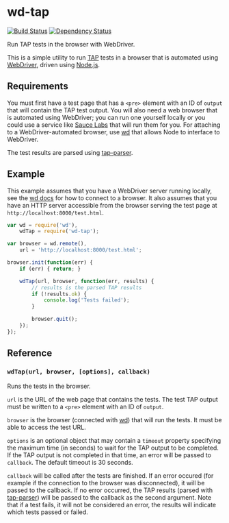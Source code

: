 # wd-tap

[![Build Status](https://travis-ci.org/conradz/wd-tap.png?branch=master)](https://travis-ci.org/conradz/wd-tap)
[![Dependency Status](https://gemnasium.com/conradz/wd-tap.png)](https://gemnasium.com/conradz/wd-tap)

Run TAP tests in the browser with WebDriver.

This is a simple utility to run [TAP](http://testanything.org/) tests in a
browser that is automated using
[WebDriver](http://docs.seleniumhq.org/projects/webdriver/), driven using
[Node.js](http://nodejs.org/).

## Requirements

You must first have a test page that has a `<pre>` element with an ID of
`output` that will contain the TAP test output. You will also need a web
browser that is automated using WebDriver; you can run one yourself locally or
you could use a service like [Sauce Labs](http://saucelabs.com/) that will run
them for you. For attaching to a WebDriver-automated browser, use
[wd](https://github.com/admc/wd) that allows Node to interface to WebDriver.

The test results are parsed using
[tap-parser](https://github.com/substack/tap-parser).

## Example

This example assumes that you have a WebDriver server running locally, see the
[wd docs](https://github.com/admc/wd) for how to connect to a browser. It also
assumes that you have an HTTP server accessible from the browser serving the
test page at `http://localhost:8000/test.html`.

```js
var wd = require('wd'),
    wdTap = require('wd-tap');

var browser = wd.remote(),
    url = 'http://localhost:8000/test.html';

browser.init(function(err) {
    if (err) { return; }

    wdTap(url, browser, function(err, results) {
        // results is the parsed TAP results
        if (!results.ok) {
            console.log('Tests failed');
        }

        browser.quit();
    });
});
```

## Reference

### `wdTap(url, browser, [options], callback)`

Runs the tests in the browser.

`url` is the URL of the web page that contains the tests. The test TAP output
must be written to a `<pre>` element with an ID of `output`.

`browser` is the browser (connected with [wd](https://github.com/admc/wd)) that
will run the tests. It must be able to access the test URL.

`options` is an optional object that may contain a `timeout` property
specifying the maximum time (in seconds) to wait for the TAP output to be
completed. If the TAP output is not completed in that time, an error will be
passed to `callback`. The default timeout is 30 seconds.

`callback` will be called after the tests are finished. If an error occured
(for example if the connection to the browser was disconnected), it will be
passed to the callback. If no error occurred, the TAP results (parsed with
[tap-parser](https://github.com/substack/tap-parser)) will be passed to the
callback as the second argument. Note that if a test fails, it will not be
considered an error, the results will indicate which tests passed or failed.